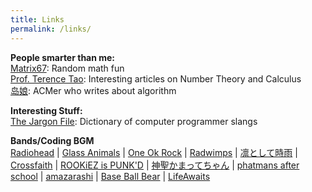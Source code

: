 ```yaml
---
title: Links
permalink: /links/
---
```


**People smarter than me:**    
 [Matrix67](http://www.matrix67.com/blog/): Random math fun   
 [Prof. Terence Tao](https://terrytao.wordpress.com/): Interesting articles on Number Theory and Calculus    
 [岛娘](http://www.shuizilong.com/house/): ACMer who writes about algorithm  
           
            
 **Interesting Stuff:**    
 [The Jargon File](http://www.catb.org/jargon/html/): Dictionary of computer programmer slangs   
            
           
 **Bands/Coding BGM**    
 [Radiohead](http://www.wasteheadquarters.com/) | 
 [Glass Animals](http://www.glassanimals.eu/) | 
 [One Ok Rock](http://www.oneokrock.com/) | 
 [Radwimps](http://radwimps.jp/) | 
 [凛として時雨](http://www.sigure.jp/) | 
 [Crossfaith](http://www.crossfaith.jp/) | 
 [ROOKiEZ is PUNK'D](http://www.rookiez-official.com/) | 
 [神聖かまってちゃん](http://wmg.jp/artist/kamattechan/) | 
 [phatmans after school](https://phatmansafterschool.com/) | 
 [amazarashi](http://www.amazarashi.com/) | 
 [Base Ball Bear](http://www.baseballbear.com/) | 
 [LifeAwaits](https://lifeawaitsband.bandcamp.com/releases)



  
